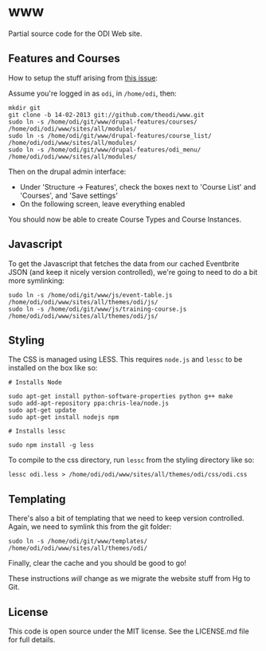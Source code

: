 www
===

Partial source code for the ODI Web site.

Features and Courses
--------------------

How to setup the stuff arising from [this issue](https://github.com/theodi/open-orgn-services/issues/16):

Assume you're logged in as ```odi```, in ```/home/odi```, then:

    mkdir git
    git clone -b 14-02-2013 git://github.com/theodi/www.git
    sudo ln -s /home/odi/git/www/drupal-features/courses/ /home/odi/odi/www/sites/all/modules/
    sudo ln -s /home/odi/git/www/drupal-features/course_list/ /home/odi/odi/www/sites/all/modules/
	sudo ln -s /home/odi/git/www/drupal-features/odi_menu/ /home/odi/odi/www/sites/all/modules/

Then on the drupal admin interface:

* Under 'Structure -> Features', check the boxes next to 'Course List' and 'Courses', and 'Save settings'
* On the following screen, leave everything enabled

You should now be able to create Course Types and Course Instances.

Javascript
----------

To get the Javascript that fetches the data from our cached Eventbrite JSON (and keep it nicely version controlled), we're going to need to do a bit more symlinking:

    sudo ln -s /home/odi/git/www/js/event-table.js /home/odi/odi/www/sites/all/themes/odi/js/
    sudo ln -s /home/odi/git/www/js/training-course.js /home/odi/odi/www/sites/all/themes/odi/js/

Styling
-------

The CSS is managed using LESS. This requires `node.js` and `lessc` to be installed on the box like so:

	# Installs Node
	
	sudo apt-get install python-software-properties python g++ make
	sudo add-apt-repository ppa:chris-lea/node.js
	sudo apt-get update
	sudo apt-get install nodejs npm
	
	# Installs lessc
	
	sudo npm install -g less

To compile to the css directory, run `lessc` from the styling directory like so:

	lessc odi.less > /home/odi/odi/www/sites/all/themes/odi/css/odi.css
	
Templating
----------

There's also a bit of templating that we need to keep version controlled. Again, we need to symlink this from the git folder:

	sudo ln -s /home/odi/git/www/templates/ /home/odi/odi/www/sites/all/themes/odi/

Finally, clear the cache and you should be good to go!

These instructions _will_ change as we migrate the website stuff from Hg to Git.

License
-------

This code is open source under the MIT license. See the LICENSE.md file for 
full details.

